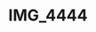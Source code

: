 ---
title: IMG_4444
layout: image
categories: [valokuvat]
box-image: valokuvat/IMG_4444.jpg
image: valokuvat/IMG_4444.jpg
---